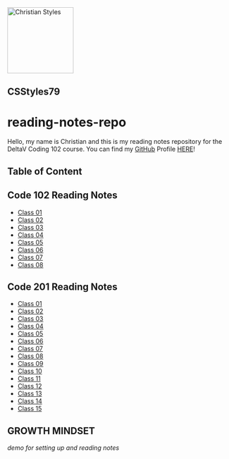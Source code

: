 <img src="images/styles.jpeg" alt="Christian Styles" width="150em" height="150em"> 

## CSStyles79

# reading-notes-repo

Hello, my name is Christian and this is my reading notes repository for the DeltaV Coding 102 course. You can find my [GitHub](https://github.com/) Profile [HERE](https://github.com/CSStyles79)!

## Table of Content

## Code 102 Reading Notes
* [Class 01](https://github.com/CSStyles79/reading-notes-repo/blob/main/Read_01.md)
* [Class 02](https://github.com/CSStyles79/reading-notes-repo/blob/main/Read_02.md)
* [Class 03](https://github.com/CSStyles79/reading-notes-repo/blob/main/Read_03.md)
* [Class 04](https://github.com/CSStyles79/reading-notes-repo/blob/main/Read_04.md)
* [Class 05](https://github.com/CSStyles79/reading-notes-repo/blob/main/Read_05.md)
* [Class 06](https://github.com/CSStyles79/reading-notes-repo/blob/main/Read_06.md)
* [Class 07](https://github.com/CSStyles79/reading-notes-repo/blob/main/Read_07.md)
* [Class 08](https://github.com/CSStyles79/reading-notes-repo/blob/main/Read_08.md)

## Code 201 Reading Notes
* [Class 01](https://github.com/CSStyles79)
* [Class 02](https://github.com/CSStyles79)
* [Class 03](https://github.com/CSStyles79)
* [Class 04](https://github.com/CSStyles79)
* [Class 05](https://github.com/CSStyles79)
* [Class 06](https://github.com/CSStyles79)
* [Class 07](https://github.com/CSStyles79)
* [Class 08](https://github.com/CSStyles79)
* [Class 09](https://github.com/CSStyles79)
* [Class 10](https://github.com/CSStyles79)
* [Class 11](https://github.com/CSStyles79)
* [Class 12](https://github.com/CSStyles79)
* [Class 13](https://github.com/CSStyles79)
* [Class 14](https://github.com/CSStyles79)
* [Class 15](https://github.com/CSStyles79)

## GROWTH MINDSET


*demo for setting up and reading notes*
